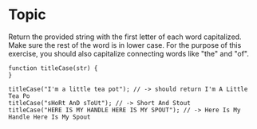 # Topic

Return the provided string with the first letter of each word capitalized. Make sure the rest of the word is in lower case.
For the purpose of this exercise, you should also capitalize connecting words like "the" and "of".

```
function titleCase(str) {
}

titleCase("I'm a little tea pot"); // -> should return I'm A Little Tea Po
titleCase("sHoRt AnD sToUt"); // -> Short And Stout
titleCase("HERE IS MY HANDLE HERE IS MY SPOUT"); // -> Here Is My Handle Here Is My Spout
```
